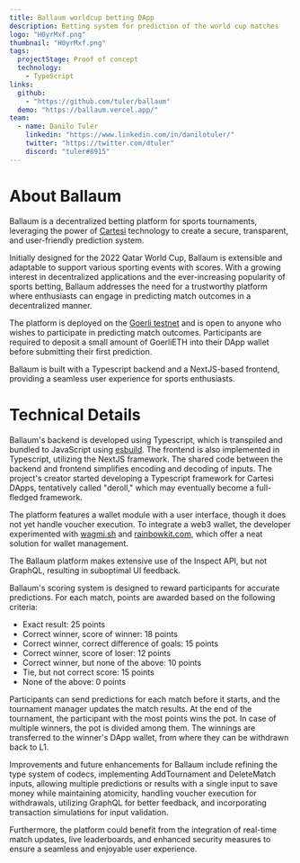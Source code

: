 ```yaml
---
title: Ballaum worldcup betting DApp
description: Betting system for prediction of the world cup matches
logo: "H0yrMxf.png"
thumbnail: "H0yrMxf.png"
tags:
  projectStage: Proof of concept
  technology:
    - TypeScript
links:
  github:
    - "https://github.com/tuler/ballaum"
  demo: "https://ballaum.vercel.app/"
team:
  - name: Danilo Tuler
    linkedin: "https://www.linkedin.com/in/danilotuler/"
    twitter: "https://twitter.com/dtuler"
    discord: "tuler#8915"
---
```


# About Ballaum

Ballaum is a decentralized betting platform for sports tournaments, leveraging the power of [Cartesi](https://cartesi.io/) technology to create a secure, transparent, and user-friendly prediction system.

Initially designed for the 2022 Qatar World Cup, Ballaum is extensible and adaptable to support various sporting events with scores. With a growing interest in decentralized applications and the ever-increasing popularity of sports betting, Ballaum addresses the need for a trustworthy platform where enthusiasts can engage in predicting match outcomes in a decentralized manner.

The platform is deployed on the [Goerli testnet](https://ballaum.vercel.app/) and is open to anyone who wishes to participate in predicting match outcomes. Participants are required to deposit a small amount of GoerliETH into their DApp wallet before submitting their first prediction.

Ballaum is built with a Typescript backend and a NextJS-based frontend, providing a seamless user experience for sports enthusiasts.

# Technical Details

Ballaum's backend is developed using Typescript, which is transpiled and bundled to JavaScript using [esbuild](https://esbuild.github.io/). The frontend is also implemented in Typescript, utilizing the NextJS framework.
The shared code between the backend and frontend simplifies encoding and decoding of inputs. The project's creator started developing a Typescript framework for Cartesi DApps, tentatively called "deroll," which may eventually become a full-fledged framework.

The platform features a wallet module with a user interface, though it does not yet handle voucher execution. To integrate a web3 wallet, the developer experimented with [wagmi.sh](https://wagmi.sh/) and [rainbowkit.com](https://www.rainbowkit.com/), which offer a neat solution for wallet management.

The Ballaum platform makes extensive use of the Inspect API, but not GraphQL, resulting in suboptimal UI feedback.

Ballaum's scoring system is designed to reward participants for accurate predictions. For each match, points are awarded based on the following criteria:

- Exact result: 25 points
- Correct winner, score of winner: 18 points
- Correct winner, correct difference of goals: 15 points
- Correct winner, score of loser: 12 points
- Correct winner, but none of the above: 10 points
- Tie, but not correct score: 15 points
- None of the above: 0 points

Participants can send predictions for each match before it starts, and the tournament manager updates the match results. At the end of the tournament, the participant with the most points wins the pot. In case of multiple winners, the pot is divided among them. The winnings are transferred to the winner's DApp wallet, from where they can be withdrawn back to L1.

Improvements and future enhancements for Ballaum include refining the type system of codecs, implementing AddTournament and DeleteMatch inputs, allowing multiple predictions or results with a single input to save money while maintaining atomicity, handling voucher execution for withdrawals, utilizing GraphQL for better feedback, and incorporating transaction simulations for input validation.

Furthermore, the platform could benefit from the integration of real-time match updates, live leaderboards, and enhanced security measures to ensure a seamless and enjoyable user experience.
